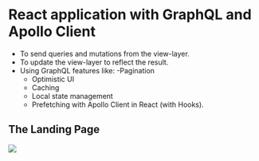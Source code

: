 # React application with GraphQL and Apollo Client
- To send queries and
mutations from the view-layer.
- To update the view-layer to reflect the result.
- Using GraphQL features like:
    -Pagination 
    - Optimistic UI 
    - Caching 
    - Local state management 
    - Prefetching with Apollo Client in React (with Hooks).

## The Landing Page
![](./screenshot.gif)